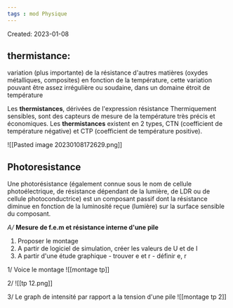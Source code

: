 ```yaml
---
tags : mod Physique
---
```

Created: 2023-01-08

## thermistance:

variation (plus importante) de la résistance d'autres matières (oxydes métalliques, composites) en fonction de la température, cette variation pouvant être assez irrégulière ou soudaine, dans un domaine étroit de température

Les **thermistances**, dérivées de l'expression résistance Thermiquement sensibles, sont des capteurs de mesure de la température très précis et économiques. Les **thermistances** existent en 2 types, CTN (coefficient de température négative) et CTP (coefficient de température positive).

![[Pasted image 20230108172629.png]]

## Photoresistance

Une photorésistance (également connue sous le nom de cellule photoélectrique, de résistance dépendant de la lumière, de LDR ou de cellule photoconductrice) est un composant passif dont la résistance diminue en fonction de la luminosité reçue (lumière) sur la surface sensible du composant.

_A/_ **Mesure de f.e.m et résistance interne d'une pile** 
1) Proposer le montage 
2) A partir de logiciel de simulation, créer les valeurs de U et de I 
3) A partir d'une étude graphique - trouver e et r - définir e, r
	
1/  Voice le montage
![[montage tp]]

2/ ![[tp 12.png]]

3/
Le graph de intensité par rapport a la tension d'une pile 
![[montage tp 2]]

